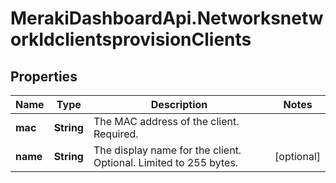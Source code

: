 # MerakiDashboardApi.NetworksnetworkIdclientsprovisionClients

## Properties
Name | Type | Description | Notes
------------ | ------------- | ------------- | -------------
**mac** | **String** | The MAC address of the client. Required. | 
**name** | **String** | The display name for the client. Optional. Limited to 255 bytes. | [optional] 


